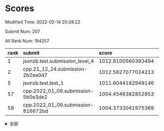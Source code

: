 # Scores

Modified Time: 2022-02-14 20:28:22

Submit Num: 207

All Rank Num: 194257

| rank |               submit               |       score        |       sigma        | pk_num |
| :--- | :--------------------------------- | :----------------- | :----------------- | :----- |
| 1    | jsonzb.test.submission_level_4     | 1012.8100560393494 | 0.8463030544018884 | 3752   |
| 2    | cpp.21_12_24.submission-2b2ea0d7   | 1012.5827077024213 | 0.818021229249698  | 3752   |
| 5    | jsonzb.test.test_1                 | 1011.6044182949146 | 0.7994191639767882 | 3752   |
| 57   | cpp.2022_01_09.submission-5b0e3de2 | 1004.4546382852853 | 0.7158341362857062 | 3757   |
| 58   | cpp.2022_01_09.submission-816672bd | 1004.3733041975369 | 0.7143371835112284 | 3752   |


<details>
<summary>全部</summary>

| rank |                 submit                 |       score        |       sigma        | pk_num |
| :--- | :------------------------------------- | :----------------- | :----------------- | :----- |
| 1    | jsonzb.test.submission_level_4         | 1012.8100560393494 | 0.8463030544018884 | 3752   |
| 2    | cpp.21_12_24.submission-2b2ea0d7       | 1012.5827077024213 | 0.818021229249698  | 3752   |
| 3    | gobigger.level_3.submission_level_3_27 | 1011.9750660965904 | 0.7954152519910507 | 3755   |
| 4    | gobigger.level_3.submission_level_3_38 | 1011.7867025858922 | 0.7808201308559494 | 3760   |
| 5    | jsonzb.test.test_1                     | 1011.6044182949146 | 0.7994191639767882 | 3752   |
| 6    | gobigger.level_3.submission_level_3_41 | 1011.3215606203057 | 0.7789155407581408 | 3756   |
| 7    | gobigger.level_3.submission_level_3_23 | 1011.2111878606371 | 0.7669296595827039 | 3747   |
| 8    | gobigger.level_3.submission_level_3_4  | 1011.2044077484339 | 0.7765873466382649 | 3753   |
| 9    | gobigger.level_3.submission_level_3_6  | 1011.1724925961347 | 0.7979873328802554 | 3751   |
| 10   | gobigger.level_3.submission_level_3_16 | 1011.077021196885  | 0.7708548788768674 | 3751   |
| 11   | gobigger.level_3.submission_level_3_14 | 1010.7743370151221 | 0.7769454121333563 | 3758   |
| 12   | gobigger.level_3.submission_level_3_7  | 1010.7542535810655 | 0.8001849170640485 | 3751   |
| 13   | gobigger.level_3.submission_level_3_37 | 1010.7540771385974 | 0.7449024518828394 | 3752   |
| 14   | gobigger.level_3.submission_level_3_40 | 1010.624265861185  | 0.7787222915646332 | 3750   |
| 15   | gobigger.level_3.submission_level_3_49 | 1010.5746557649734 | 0.7761527712415668 | 3751   |
| 16   | gobigger.level_3.submission_level_3_10 | 1010.5680977537102 | 0.7888797110741664 | 3747   |
| 17   | gobigger.level_3.submission_level_3_24 | 1010.5554823166766 | 0.7771304639149751 | 3752   |
| 18   | gobigger.level_3.submission_level_3_19 | 1010.2931070595394 | 0.7704157940331977 | 3750   |
| 19   | gobigger.level_3.submission_level_3_36 | 1010.2610875448556 | 0.7751893693088961 | 3754   |
| 20   | gobigger.level_3.submission_level_3_2  | 1010.2322287173865 | 0.760204363206179  | 3752   |
| 21   | gobigger.level_3.submission_level_3_44 | 1010.1414152846164 | 0.7664420912425765 | 3754   |
| 22   | gobigger.level_3.submission_level_3_11 | 1010.0907843320924 | 0.744078053934631  | 3753   |
| 23   | gobigger.level_3.submission_level_3_42 | 1010.0439827978716 | 0.7394556439104507 | 3756   |
| 24   | gobigger.level_3.submission_level_3_22 | 1009.9874274520828 | 0.7472900996464408 | 3751   |
| 25   | gobigger.level_3.submission_level_3_28 | 1009.9831925714503 | 0.7617312830192072 | 3752   |
| 26   | gobigger.level_3.submission_level_3_48 | 1009.9812454832963 | 0.7790912119248533 | 3756   |
| 27   | gobigger.level_3.submission_level_3_8  | 1009.8963088393978 | 0.7796593007634104 | 3751   |
| 28   | gobigger.level_3.submission_level_3_1  | 1009.8259777761408 | 0.7497744646898815 | 3756   |
| 29   | gobigger.level_3.submission_level_3_15 | 1009.7598785724749 | 0.7658845176639943 | 3753   |
| 30   | gobigger.level_3.submission_level_3_20 | 1009.7439853897458 | 0.7695321625073979 | 3760   |
| 31   | gobigger.level_3.submission_level_3_25 | 1009.6733221543267 | 0.7606645842467642 | 3756   |
| 32   | gobigger.level_3.submission_level_3_30 | 1009.5606496213771 | 0.7576259809648784 | 3754   |
| 33   | gobigger.level_3.submission_level_3_26 | 1009.3378010293002 | 0.7786046575848757 | 3757   |
| 34   | gobigger.level_3.submission_level_3_5  | 1009.2715475796567 | 0.7526358513268435 | 3750   |
| 35   | gobigger.level_3.submission_level_3_12 | 1009.2456702822798 | 0.7391413366015716 | 3758   |
| 36   | gobigger.level_3.submission_level_3_13 | 1009.2083480686476 | 0.7341346539113107 | 3753   |
| 37   | gobigger.level_3.submission_level_3_34 | 1009.193250567504  | 0.7489577052783254 | 3759   |
| 38   | gobigger.level_3.submission_level_3_0  | 1009.1605178400572 | 0.7655121750471358 | 3754   |
| 39   | gobigger.level_3.submission_level_3_17 | 1009.130572047008  | 0.7519492535327107 | 3754   |
| 40   | gobigger.level_3.submission_level_3_3  | 1009.0610630323487 | 0.7567475171347727 | 3753   |
| 41   | gobigger.level_3.submission_level_3_43 | 1009.0291799200874 | 0.7265856948923926 | 3751   |
| 42   | gobigger.level_3.submission_level_3_29 | 1009.0270272495754 | 0.747400452020371  | 3757   |
| 43   | gobigger.level_3.submission_level_3_32 | 1009.0049703781284 | 0.7503033358157656 | 3753   |
| 44   | gobigger.level_3.submission_level_3_47 | 1008.9646200146353 | 0.7471373989392837 | 3750   |
| 45   | gobigger.level_3.submission_level_3_35 | 1008.9559145018096 | 0.7638640689020642 | 3752   |
| 46   | gobigger.level_3.submission_level_3_46 | 1008.900793034943  | 0.7321593145904459 | 3751   |
| 47   | gobigger.level_3.submission_level_3_33 | 1008.747933693349  | 0.7426037192741676 | 3754   |
| 48   | gobigger.level_3.submission_level_3_31 | 1008.7285668717054 | 0.7794681157606748 | 3751   |
| 49   | gobigger.level_3.submission_level_3_21 | 1008.7206513320776 | 0.7387332154289722 | 3757   |
| 50   | gobigger.level_3.submission_level_3_9  | 1008.3749908857484 | 0.7444333967045293 | 3752   |
| 51   | gobigger.level_3.submission_level_3_45 | 1008.106503668275  | 0.7417285016864799 | 3755   |
| 52   | gobigger.level_3.submission_level_3_39 | 1008.0966451618341 | 0.7380807860708817 | 3756   |
| 53   | gobigger.level_3.submission_level_3_18 | 1008.0808415343242 | 0.7408585664610644 | 3757   |
| 54   | gobigger.level_1.submission_level_1_23 | 1006.0971825663718 | 0.7293683775581058 | 3748   |
| 55   | gobigger.level_1.submission_level_1_17 | 1005.0110582401803 | 0.7182865563255121 | 3754   |
| 56   | gobigger.level_1.submission_level_1_29 | 1004.9198157573557 | 0.7147390917648756 | 3757   |
| 57   | cpp.2022_01_09.submission-5b0e3de2     | 1004.4546382852853 | 0.7158341362857062 | 3757   |
| 58   | cpp.2022_01_09.submission-816672bd     | 1004.3733041975369 | 0.7143371835112284 | 3752   |
| 59   | gobigger.level_1.submission_level_1_48 | 1004.3026502678193 | 0.7242969739534455 | 3760   |
| 60   | gobigger.level_1.submission_level_1_19 | 1004.2395654526525 | 0.7183452937405652 | 3750   |
| 61   | gobigger.level_1.submission_level_1_11 | 1004.2332972622488 | 0.7154435232817822 | 3753   |
| 62   | gobigger.level_1.submission_level_1_7  | 1004.2219297739496 | 0.7092525303845358 | 3758   |
| 63   | gobigger.level_1.submission_level_1_8  | 1004.0758255436698 | 0.7148920378583431 | 3754   |
| 64   | gobigger.level_1.submission_level_1_21 | 1004.0220987315362 | 0.7261763999264416 | 3755   |
| 65   | gobigger.level_1.submission_level_1_33 | 1003.9983640762185 | 0.7331015819622964 | 3750   |
| 66   | gobigger.level_1.submission_level_1_14 | 1003.9173264670608 | 0.7352238558253901 | 3756   |
| 67   | gobigger.level_1.submission_level_1_22 | 1003.9020947803774 | 0.7117662227635919 | 3756   |
| 68   | gobigger.level_1.submission_level_1_28 | 1003.8827162905067 | 0.7107728643630347 | 3754   |
| 69   | gobigger.level_1.submission_level_1_41 | 1003.8705488461352 | 0.7342933368520396 | 3749   |
| 70   | gobigger.level_1.submission_level_1_44 | 1003.6561802073481 | 0.713830326120349  | 3754   |
| 71   | gobigger.level_1.submission_level_1_18 | 1003.6502689414402 | 0.7085810178263343 | 3752   |
| 72   | gobigger.level_1.submission_level_1_16 | 1003.6321142181384 | 0.7244735668375684 | 3755   |
| 73   | gobigger.level_1.submission_level_1_49 | 1003.6219049518199 | 0.725400858833815  | 3753   |
| 74   | gobigger.level_1.submission_level_1_5  | 1003.61386758135   | 0.721612784386741  | 3760   |
| 75   | gobigger.level_1.submission_level_1_13 | 1003.5675601375119 | 0.7180494767931221 | 3754   |
| 76   | gobigger.level_1.submission_level_1_10 | 1003.2763539985478 | 0.7156367170139211 | 3756   |
| 77   | gobigger.level_1.submission_level_1_35 | 1003.2328691693735 | 0.7150284165424723 | 3754   |
| 78   | gobigger.level_1.submission_level_1_0  | 1003.207420265277  | 0.7144672302485803 | 3752   |
| 79   | gobigger.level_1.submission_level_1_26 | 1003.1465968523097 | 0.7235510085664483 | 3748   |
| 80   | gobigger.level_1.submission_level_1_15 | 1003.126569075563  | 0.7263891969247926 | 3756   |
| 81   | gobigger.level_1.submission_level_1_3  | 1003.1185384773407 | 0.7219725778939301 | 3751   |
| 82   | gobigger.level_1.submission_level_1_45 | 1003.1166077057336 | 0.6990235853709116 | 3749   |
| 83   | gobigger.level_1.submission_level_1_12 | 1003.100671224086  | 0.7054280352062653 | 3750   |
| 84   | gobigger.level_1.submission_level_1_25 | 1003.0591688947092 | 0.7023700403414455 | 3750   |
| 85   | gobigger.level_1.submission_level_1_24 | 1003.0404591880731 | 0.7197951225200984 | 3753   |
| 86   | gobigger.level_1.submission_level_1_43 | 1003.0123968517433 | 0.7034658099654368 | 3748   |
| 87   | gobigger.level_1.submission_level_1_30 | 1002.9345531155019 | 0.7063468713267433 | 3747   |
| 88   | gobigger.level_1.submission_level_1_31 | 1002.8921355749266 | 0.7122591525812937 | 3759   |
| 89   | gobigger.level_1.submission_level_1_20 | 1002.845820861628  | 0.713131315179332  | 3757   |
| 90   | gobigger.level_1.submission_level_1_42 | 1002.8396138580409 | 0.7103975533435355 | 3748   |
| 91   | gobigger.level_1.submission_level_1_36 | 1002.7710468604411 | 0.7229479915224273 | 3754   |
| 92   | gobigger.level_1.submission_level_1_9  | 1002.7609747042696 | 0.7064984986605501 | 3755   |
| 93   | gobigger.level_1.submission_level_1_6  | 1002.7464496607109 | 0.7083648344418504 | 3751   |
| 94   | gobigger.level_1.submission_level_1_27 | 1002.7297899124072 | 0.7059260239604366 | 3752   |
| 95   | gobigger.level_1.submission_level_1_39 | 1002.6910099459222 | 0.7149632127210442 | 3754   |
| 96   | gobigger.level_1.submission_level_1_34 | 1002.6748169608712 | 0.7166003696711972 | 3754   |
| 97   | gobigger.level_1.submission_level_1_37 | 1002.3926313616115 | 0.7122901809724854 | 3758   |
| 98   | gobigger.level_1.submission_level_1_40 | 1002.2709060055145 | 0.7011127361698197 | 3758   |
| 99   | gobigger.level_1.submission_level_1_46 | 1002.2594862976795 | 0.6997737617799499 | 3752   |
| 100  | gobigger.level_1.submission_level_1_1  | 1002.031681340344  | 0.713689436984239  | 3753   |
| 101  | gobigger.level_1.submission_level_1_4  | 1001.8675369890058 | 0.7064907271242131 | 3756   |
| 102  | gobigger.level_1.submission_level_1_47 | 1001.8286300103758 | 0.714896259485656  | 3750   |
| 103  | gobigger.level_1.submission_level_1_2  | 1001.6801334450922 | 0.7065479752453572 | 3758   |
| 104  | gobigger.level_1.submission_level_1_32 | 1001.669105169758  | 0.7135165045178042 | 3752   |
| 105  | gobigger.level_1.submission_level_1_38 | 1000.6580580940378 | 0.709149229511894  | 3756   |
| 106  | gobigger.random.submission_random_31   | 997.4152252582345  | 0.7055737037821893 | 3753   |
| 107  | gobigger.random.submission_random_37   | 997.0388307331259  | 0.7026549118420996 | 3754   |
| 108  | gobigger.random.submission_random_28   | 996.9617932277877  | 0.7101710637855001 | 3757   |
| 109  | gobigger.random.submission_random_49   | 996.929334741018   | 0.7180182008713617 | 3751   |
| 110  | gobigger.random.submission_random_8    | 996.8163940660643  | 0.7054796255093571 | 3752   |
| 111  | gobigger.random.submission_random_35   | 996.7632660602984  | 0.715397348722635  | 3752   |
| 112  | gobigger.random.submission_random_12   | 996.7461481510613  | 0.7077410870618887 | 3752   |
| 113  | gobigger.random.submission_random_6    | 996.6506669732839  | 0.7197449998740332 | 3755   |
| 114  | gobigger.random.submission_random_13   | 996.6184022604784  | 0.7226108021079106 | 3756   |
| 115  | gobigger.random.submission_random_47   | 996.5818946831089  | 0.7040915238422765 | 3750   |
| 116  | gobigger.random.submission_random_7    | 996.5313871185883  | 0.7165401262876251 | 3755   |
| 117  | gobigger.random.submission_random_26   | 996.4918541750103  | 0.7113274091119584 | 3749   |
| 118  | gobigger.random.submission_random_21   | 996.4653184262608  | 0.7004482103309825 | 3749   |
| 119  | gobigger.random.submission_random_14   | 996.4289405301989  | 0.7039016030565957 | 3753   |
| 120  | gobigger.random.submission_random_30   | 996.4222734768468  | 0.7168822304385346 | 3752   |
| 121  | gobigger.random.submission_random_25   | 996.3664570862348  | 0.7048418272634269 | 3753   |
| 122  | gobigger.random.submission_random_39   | 996.315025379137   | 0.7122649379539665 | 3751   |
| 123  | gobigger.random.submission_random_23   | 996.3010496058299  | 0.7055593927030467 | 3759   |
| 124  | gobigger.random.submission_random_0    | 996.2682847616977  | 0.7196350640601096 | 3750   |
| 125  | gobigger.random.submission_random_17   | 996.2352456845614  | 0.703210844240773  | 3759   |
| 126  | gobigger.random.submission_random_48   | 996.2315056393988  | 0.7120089589245641 | 3753   |
| 127  | gobigger.random.submission_random_18   | 996.224102809922   | 0.7139758511321116 | 3754   |
| 128  | gobigger.random.submission_random_46   | 996.2208076958641  | 0.7132552910502375 | 3756   |
| 129  | gobigger.random.submission_random_44   | 996.1894153732266  | 0.7141770314740988 | 3752   |
| 130  | gobigger.random.submission_random_4    | 996.1708839526611  | 0.7052546005407655 | 3755   |
| 131  | gobigger.random.submission_random_11   | 996.147928897653   | 0.7051378861110404 | 3750   |
| 132  | gobigger.random.submission_random_38   | 996.143464757557   | 0.7149616164349301 | 3754   |
| 133  | gobigger.random.submission_random_40   | 996.0392841087333  | 0.7026952851533376 | 3754   |
| 134  | gobigger.random.submission_random_33   | 995.9685199155617  | 0.7102152078674475 | 3756   |
| 135  | gobigger.random.submission_random_20   | 995.9511756258422  | 0.7093555555546004 | 3758   |
| 136  | gobigger.random.submission_random_43   | 995.9392171958925  | 0.7060590513668661 | 3754   |
| 137  | gobigger.random.submission_random_27   | 995.9161417137041  | 0.7196489751473889 | 3748   |
| 138  | gobigger.random.submission_random_2    | 995.9147334170625  | 0.7082136797138214 | 3757   |
| 139  | gobigger.random.submission_random_1    | 995.8656828129073  | 0.7132425024216473 | 3757   |
| 140  | gobigger.random.submission_random_45   | 995.8489595565728  | 0.7081722136834037 | 3758   |
| 141  | gobigger.random.submission_random_5    | 995.8063022440098  | 0.6993937445273055 | 3752   |
| 142  | gobigger.random.submission_random_42   | 995.7995166591423  | 0.7063832590421943 | 3753   |
| 143  | gobigger.random.submission_random_15   | 995.7476419283201  | 0.7049720878629709 | 3761   |
| 144  | gobigger.random.submission_random_19   | 995.6507749129439  | 0.7061208168224732 | 3753   |
| 145  | gobigger.random.submission_random_16   | 995.6202111817397  | 0.7084244442479887 | 3753   |
| 146  | gobigger.random.submission_random_24   | 995.4932315782152  | 0.724514831415953  | 3752   |
| 147  | gobigger.random.submission_random_3    | 995.4925377796746  | 0.7108308105014318 | 3751   |
| 148  | gobigger.random.submission_random_9    | 995.4233271764382  | 0.7052228234350467 | 3753   |
| 149  | gobigger.random.submission_random_22   | 995.2854690580278  | 0.7153786501329382 | 3759   |
| 150  | gobigger.random.submission_random_29   | 995.2833939930085  | 0.712681237825956  | 3754   |
| 151  | gobigger.random.submission_random_36   | 995.188912790373   | 0.7125409641174753 | 3754   |
| 152  | gobigger.random.submission_random_34   | 995.1841480110769  | 0.710712186168971  | 3755   |
| 153  | gobigger.random.submission_random_41   | 995.1789030912278  | 0.6959701280175441 | 3760   |
| 154  | gobigger.random.submission_random_32   | 995.1445767025374  | 0.7099349876688545 | 3753   |
| 155  | gobigger.random.submission_random_10   | 995.0441150513332  | 0.7168578050429211 | 3754   |
| 156  | gobigger.level_2.submission_level_2_1  | 994.338526655785   | 0.7237372254699908 | 3751   |
| 157  | gobigger.level_2.submission_level_2_27 | 994.2283599066185  | 0.727590994247739  | 3753   |
| 158  | gobigger.level_2.submission_level_2_39 | 993.9537904594237  | 0.7362478022740285 | 3748   |
| 159  | gobigger.level_2.submission_level_2_14 | 993.6856494053195  | 0.7371824462778143 | 3755   |
| 160  | gobigger.level_2.submission_level_2_6  | 993.5250474890346  | 0.7251746517247918 | 3749   |
| 161  | gobigger.level_2.submission_level_2_34 | 993.4350944871574  | 0.7400995820471695 | 3753   |
| 162  | gobigger.level_2.submission_level_2_48 | 993.3625919072535  | 0.7390922746065637 | 3751   |
| 163  | gobigger.level_2.submission_level_2_4  | 993.1548341576649  | 0.7282189593674534 | 3755   |
| 164  | gobigger.level_2.submission_level_2_19 | 992.7847757653084  | 0.738778198661813  | 3756   |
| 165  | gobigger.level_2.submission_level_2_3  | 992.7711278493749  | 0.7323001391954604 | 3752   |
| 166  | gobigger.level_2.submission_level_2_33 | 992.7288899136703  | 0.7681618438838054 | 3752   |
| 167  | gobigger.level_2.submission_level_2_49 | 992.5991464151612  | 0.7353517877452027 | 3757   |
| 168  | gobigger.level_2.submission_level_2_10 | 992.5885919518819  | 0.7364773094129616 | 3752   |
| 169  | gobigger.level_2.submission_level_2_26 | 992.5825433881785  | 0.7369615424454159 | 3755   |
| 170  | gobigger.level_2.submission_level_2_2  | 992.5666437576701  | 0.7442515453039142 | 3758   |
| 171  | gobigger.level_2.submission_level_2_7  | 992.5529392652562  | 0.7452744666310979 | 3752   |
| 172  | gobigger.level_2.submission_level_2_42 | 992.5456970822536  | 0.7618661261009867 | 3759   |
| 173  | gobigger.level_2.submission_level_2_37 | 992.4095893104566  | 0.7391891565417059 | 3760   |
| 174  | gobigger.level_2.submission_level_2_29 | 992.4072701109595  | 0.7608130961374644 | 3755   |
| 175  | gobigger.level_2.submission_level_2_46 | 992.2240781954118  | 0.7413720859552602 | 3753   |
| 176  | gobigger.level_2.submission_level_2_21 | 992.2233277158448  | 0.7425559531644974 | 3755   |
| 177  | gobigger.level_2.submission_level_2_23 | 992.2184422010179  | 0.7520105189015832 | 3755   |
| 178  | gobigger.level_2.submission_level_2_44 | 992.204324212469   | 0.7382275919956972 | 3755   |
| 179  | gobigger.level_2.submission_level_2_38 | 992.2032535581745  | 0.7432155723968709 | 3754   |
| 180  | gobigger.level_2.submission_level_2_35 | 992.1715655039337  | 0.7453812376327211 | 3753   |
| 181  | gobigger.level_2.submission_level_2_47 | 992.1248689889328  | 0.733881297004802  | 3757   |
| 182  | gobigger.level_2.submission_level_2_36 | 992.0763536631429  | 0.7495443868388441 | 3757   |
| 183  | gobigger.level_2.submission_level_2_0  | 992.0326797994601  | 0.7501288679607669 | 3756   |
| 184  | gobigger.level_2.submission_level_2_8  | 992.0045129464932  | 0.7493310316016257 | 3755   |
| 185  | gobigger.level_2.submission_level_2_30 | 992.0040508258484  | 0.7535956319605274 | 3753   |
| 186  | gobigger.level_2.submission_level_2_11 | 991.9331260573689  | 0.734240799389326  | 3756   |
| 187  | gobigger.level_2.submission_level_2_22 | 991.8070393418955  | 0.7371097079022935 | 3757   |
| 188  | gobigger.level_2.submission_level_2_5  | 991.7630717697579  | 0.7414249739069079 | 3747   |
| 189  | gobigger.level_2.submission_level_2_16 | 991.7467739247248  | 0.7409529994040993 | 3756   |
| 190  | gobigger.level_2.submission_level_2_31 | 991.7458698587486  | 0.7483784002441063 | 3755   |
| 191  | gobigger.level_2.submission_level_2_15 | 991.7208367974441  | 0.7572134986495386 | 3751   |
| 192  | gobigger.level_2.submission_level_2_45 | 991.7077987985307  | 0.7505611255487258 | 3755   |
| 193  | gobigger.level_2.submission_level_2_12 | 991.514432739916   | 0.7424368592248681 | 3752   |
| 194  | gobigger.level_2.submission_level_2_43 | 991.5130454949236  | 0.7423937447250353 | 3756   |
| 195  | gobigger.level_2.submission_level_2_18 | 991.4536575496662  | 0.7462795415715424 | 3760   |
| 196  | gobigger.level_2.submission_level_2_28 | 991.4420159630856  | 0.7595636931739606 | 3751   |
| 197  | gobigger.level_2.submission_level_2_25 | 991.3999804105417  | 0.7481687568350704 | 3756   |
| 198  | gobigger.level_2.submission_level_2_20 | 991.2294037247736  | 0.7583230943133487 | 3756   |
| 199  | gobigger.level_2.submission_level_2_9  | 991.1963295850536  | 0.7512325241173576 | 3751   |
| 200  | gobigger.level_2.submission_level_2_13 | 991.1942671609564  | 0.7606122728745011 | 3753   |
| 201  | gobigger.level_2.submission_level_2_24 | 990.8409187880636  | 0.786867104820768  | 3758   |
| 202  | gobigger.level_2.submission_level_2_40 | 990.6784613445135  | 0.7522312383299258 | 3750   |
| 203  | gobigger.level_2.submission_level_2_17 | 990.5888217632535  | 0.7496179747119067 | 3754   |
| 204  | gobigger.level_2.submission_level_2_41 | 990.5631011032442  | 0.756436045805878  | 3754   |
| 205  | gobigger.level_2.submission_level_2_32 | 990.3347670380134  | 0.7654581182189335 | 3758   |
| 206  | gobigger.none.submission_none_0        | 977.5331570272642  | 1.4088330151393669 | 3758   |
| 207  | gobigger.none.submission_none_1        | 976.4373170549633  | 1.3289874834498978 | 3752   |

</details>